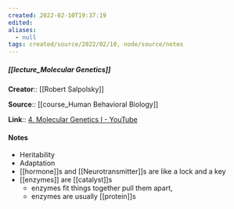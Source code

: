 ```yaml
---
created: 2022-02-10T19:37:19 
edited: 
aliases:
  - null
tags: created/source/2022/02/10, node/source/notes
---
```


##### [[lecture_Molecular Genetics]]
**Creator**:: [[Robert Salpolsky]]
 
**Source**:: [[course_Human Behavioral Biology]]

**Link**:: [4. Molecular Genetics I - YouTube](https://www.youtube.com/watch?v=_dRXA1_e30o&list=PL848F2368C90DDC3D&index=4)

#### Notes
- Heritability
- Adaptation
- [[hormone]]s and [[Neurotransmitter]]s are like a lock and a key
- [[enzymes]] are [[catalyst]]s 
	- enzymes fit things together pull them apart,
	- enzymes are usually [[protein]]s